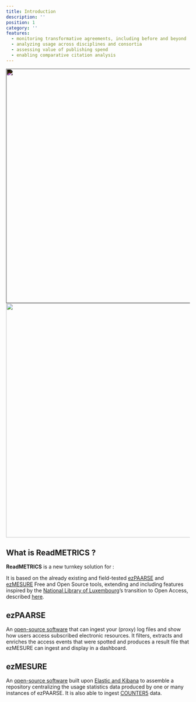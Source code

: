 ```yaml
---
title: Introduction
description: ''
position: 1
category: ''
features:
  - monitoring transformative agreements, including before and beyond
  - analyzing usage across disciplines and consortia
  - assessing value of publishing spend
  - enabling comparative citation analysis
---
```


<img src="en/preview.svg" class="light-img" style="filter: invert(1);" width="1280" height="640" alt="" />
<img src="en/preview.svg" class="dark-img" width="1280" height="640" alt="" />

## What is ReadMETRICS ?

**ReadMETRICS** is a new turnkey solution for :

<list :items="features"></list>

It is based on the already existing and field-tested [ezPAARSE](https://www.ezpaarse.org/) and [ezMESURE](https://ezmesure.couperin.org/) Free and Open Source tools, extending and including features inspired by the [National Library of Luxembourg](https://bnl.public.lu/fr.html)’s transition to Open Access, described [here](https://www.consortium.lu/?page_id=6334).

## ezPAARSE

An [open-source software](https://github.com/ezpaarse-project/ezpaarse/) that can ingest your (proxy) log files and show how users access subscribed electronic resources. It filters, extracts and enriches the access events that were spotted and produces a result file that ezMESURE can ingest and display in a dashboard.

## ezMESURE

An [open-source software](https://github.com/ezpaarse-project/ezmesure/) built upon [Elastic and Kibana](https://www.elastic.co/fr/) to assemble a repository centralizing the usage statistics data produced by one or many instances of ezPAARSE. It is also able to ingest [COUNTER5](https://www.projectcounter.org/code-of-practice-five-sections/abstract/) data.
